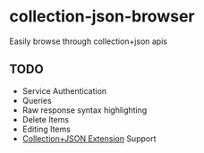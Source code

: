 collection-json-browser
=======================

Easily browse through collection+json apis

## TODO

* Service Authentication
* Queries
* Raw response syntax highlighting
* Delete Items
* Editing Items
* [Collection+JSON Extension](https://github.com/mamund/collection-json/tree/master/extensions) Support
